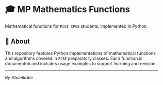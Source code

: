 # 🎓 MP Mathematics Functions

Mathematical functions for `PCSI CPGE` students, implemented in Python.

## 📖 About

This repository features Python implementations of mathematical functions and algorithms covered in `PCSI` preparatory classes. Each function is documented and includes usage examples to support learning and revision.

---

*By Abdelkabir*
